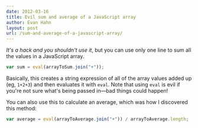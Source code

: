 ```yaml
---
date: 2012-03-16
title: Evil sum and average of a JavaScript array
author: Evan Hahn
layout: post
url: /sum-and-average-of-a-javascript-array/
---
```


_It's a hack and you shouldn't use it_, but you can use only one line to sum all the values in a JavaScript array.

```javascript
var sum = eval(arrayToSum.join("+"));
```

Basically, this creates a string expression of all of the array values added up (eg, `1+2+3`) and then evaluates it with `eval`. Note that using `eval` is evil if you're not sure what's being passed in—bad things could happen!

You can also use this to calculate an average, which was how I discovered this method:

```javascript
var average = eval(arrayToAverage.join("+")) / arrayToAverage.length;
```
